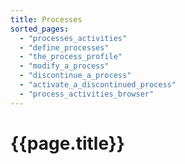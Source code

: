 ```yaml
---
title: Processes
sorted_pages:
  - "processes_activities"
  - "define_processes"
  - "the_process_profile"
  - "modify_a_process"
  - "discontinue_a_process"
  - "activate_a_discontinued_process"
  - "process_activities_browser"
---
```

# {{page.title}}
